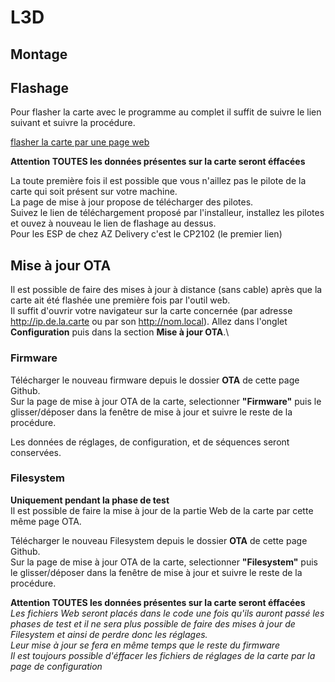 # L3D


## Montage


## Flashage

Pour flasher la carte avec le programme au complet il suffit de suivre le lien suivant et suivre la procédure. 

[flasher la carte par une page web]([https://](https://demande-a-fred.github.io/L3D/esp.html))

**Attention TOUTES les données présentes sur la carte seront éffacées**

La toute première fois il est possible que vous n'aillez pas le pilote de la carte qui soit présent sur votre machine.\
La page de mise à jour propose de télécharger des pilotes.\
Suivez le lien de téléchargement proposé par l'installeur, installez les pilotes et ouvez à nouveau le lien de flashage au dessus.\
Pour les ESP de chez AZ Delivery c'est le CP2102 (le premier lien)

## Mise à jour OTA ##

Il est possible de faire des mises à jour à distance (sans cable) après que la carte ait été flashée une première fois par l'outil web.\
Il suffit d'ouvrir votre navigateur sur la carte concernée (par adresse http://ip.de.la.carte ou par son http://nom.local). Allez dans l'onglet **Configuration** puis dans la section **Mise à jour OTA**.\


   
### Firmware ###

Télécharger le nouveau firmware depuis le dossier **OTA** de cette page Github.\
Sur la page de mise à jour OTA de la carte, selectionner **"Firmware"** puis le glisser/déposer dans la fenêtre de mise à jour et suivre le reste de la procédure.

Les données de réglages, de configuration, et de séquences seront conservées.



### Filesystem ###
**Uniquement pendant la phase de test**\
Il est possible de faire la mise à jour de la partie Web de la carte par cette même page OTA.

Télécharger le nouveau Filesystem depuis le dossier **OTA** de cette page Github.\
Sur la page de mise à jour OTA de la carte, selectionner **"Filesystem"** puis le glisser/déposer dans la fenêtre de mise à jour et suivre le reste de la procédure.

**Attention TOUTES les données présentes sur la carte seront éffacées**\
*Les fichiers Web seront placés dans le code une fois qu'ils auront passé les phases de test et il ne sera plus possible de faire des mises à jour de Filesystem et ainsi de perdre donc les réglages.\
Leur mise à jour se fera en même temps que le reste du firmware\
Il est toujours possible d'éffacer les fichiers de réglages de la carte par la page de configuration*

